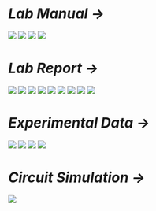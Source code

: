 # *Lab Manual →*

<img src="PNGs/Lab_03- Universal Gates-1.png">
<img src="PNGs/Lab_03- Universal Gates-2.png">
<img src="PNGs/Lab_03- Universal Gates-3.png">
<img src="PNGs/Lab_03- Universal Gates-4.png">

# *Lab Report →*
<img src="PNGs/LAB_Report_03-Universal_Gates-01.png">
<img src="PNGs/LAB_Report_03-Universal_Gates-02.png">
<img src="PNGs/LAB_Report_03-Universal_Gates-03.png">
<img src="PNGs/LAB_Report_03-Universal_Gates-04.png">
<img src="PNGs/LAB_Report_03-Universal_Gates-05.png">
<img src="PNGs/LAB_Report_03-Universal_Gates-06.png">
<img src="PNGs/LAB_Report_03-Universal_Gates-07.png">
<img src="PNGs/LAB_Report_03-Universal_Gates-08.png">
<img src="PNGs/LAB_Report_03-Universal_Gates-09.png">

# *Experimental Data →*
<img src="PNGs/LAB_Report_03-Universal_Gates-10.png">
<img src="PNGs/LAB_Report_03-Universal_Gates-11.png">
<img src="PNGs/LAB_Report_03-Universal_Gates-12.png">
<img src="PNGs/LAB_Report_03-Universal_Gates-13.png">

# *Circuit Simulation →*
<img src="LAB_03_Simulation - Universal_Gates.png">
